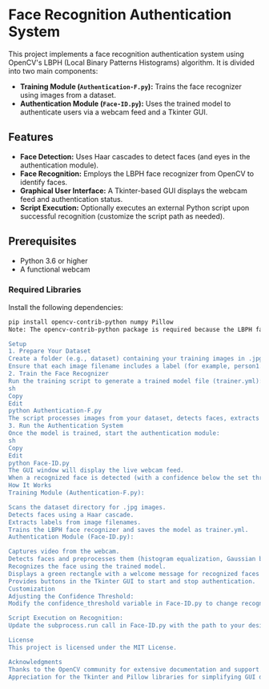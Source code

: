 # Face Recognition Authentication System

This project implements a face recognition authentication system using OpenCV's LBPH (Local Binary Patterns Histograms) algorithm. It is divided into two main components:

- **Training Module (`Authentication-F.py`):** Trains the face recognizer using images from a dataset.
- **Authentication Module (`Face-ID.py`):** Uses the trained model to authenticate users via a webcam feed and a Tkinter GUI.

## Features

- **Face Detection:** Uses Haar cascades to detect faces (and eyes in the authentication module).
- **Face Recognition:** Employs the LBPH face recognizer from OpenCV to identify faces.
- **Graphical User Interface:** A Tkinter-based GUI displays the webcam feed and authentication status.
- **Script Execution:** Optionally executes an external Python script upon successful recognition (customize the script path as needed).

## Prerequisites

- Python 3.6 or higher
- A functional webcam

### Required Libraries

Install the following dependencies:

```sh
pip install opencv-contrib-python numpy Pillow
Note: The opencv-contrib-python package is required because the LBPH face recognizer is part of OpenCV's extra modules.

Setup
1. Prepare Your Dataset
Create a folder (e.g., dataset) containing your training images in .jpg format.
Ensure that each image filename includes a label (for example, person1.1.jpg) to denote the identity of the person.
2. Train the Face Recognizer
Run the training script to generate a trained model file (trainer.yml):
sh
Copy
Edit
python Authentication-F.py
The script processes images from your dataset, detects faces, extracts labels from filenames, and trains the recognizer.
3. Run the Authentication System
Once the model is trained, start the authentication module:
sh
Copy
Edit
python Face-ID.py
The GUI window will display the live webcam feed.
When a recognized face is detected (with a confidence below the set threshold and at least two eyes detected), a welcome message is shown and an external Python script can be triggered (update the script path in the code as needed).
How It Works
Training Module (Authentication-F.py):

Scans the dataset directory for .jpg images.
Detects faces using a Haar cascade.
Extracts labels from image filenames.
Trains the LBPH face recognizer and saves the model as trainer.yml.
Authentication Module (Face-ID.py):

Captures video from the webcam.
Detects faces and preprocesses them (histogram equalization, Gaussian blur, and resizing).
Recognizes the face using the trained model.
Displays a green rectangle with a welcome message for recognized faces or a red rectangle with an "Access Denied" message for unrecognized faces.
Provides buttons in the Tkinter GUI to start and stop authentication.
Customization
Adjusting the Confidence Threshold:
Modify the confidence_threshold variable in Face-ID.py to change recognition sensitivity.

Script Execution on Recognition:
Update the subprocess.run call in Face-ID.py with the path to your desired Python script that should run upon successful recognition.

License
This project is licensed under the MIT License.

Acknowledgments
Thanks to the OpenCV community for extensive documentation and support.
Appreciation for the Tkinter and Pillow libraries for simplifying GUI development.
